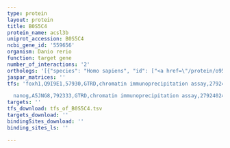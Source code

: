 ```yaml
---
type: protein
layout: protein
title: B0S5C4
protein_name: acsl3b
uniprot_accession: B0S5C4
ncbi_gene_id: '559656'
organism: Danio rerio
function: target gene
number_of_interactions: '2'
orthologs: '[{"species": "Homo sapiens", "id": ["<a href=\"/protein/o95573\">O95573</a>"]}, {"species": "Mus musculus", "id": ["<a href=\"/protein/q9czw4\">Q9CZW4</a>"]}, {"species": "Rattus norvegicus", "id": ["Q63151"]}, {"species": "Caenorhabditis elegans", "id": ["<a href=\"/protein/q20121\">Q20121</a>", "<a href=\"/protein/q18660\">Q18660</a>"]}, {"species": "Saccharomyces cerevisiae", "id": ["<a href=\"/protein/p39002\">P39002</a>", "<a href=\"/protein/p39518\">P39518</a>", "<a href=\"/protein/p47912\">P47912</a>", "<a href=\"/protein/p30624\">P30624</a>"]}]'
jaspar_matrices: ''
tfs: 'foxh1,Q9I9E1,57930,GTRD,chromatin immunoprecipitation assay,27924024%5Buid%5D,No

  nanog,A5JNG8,792333,GTRD,chromatin immunoprecipitation assay,27924024%5Buid%5D,No'
targets: ''
tfs_download: tfs_of_B0S5C4.tsv
targets_download: ''
bindingSites_download: ''
binding_sites_ls: ''

---
```

